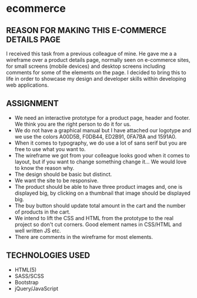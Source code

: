 # ecommerce



## REASON FOR MAKING THIS E-COMMERCE DETAILS PAGE
I received this task from a previous colleague of mine. He gave me a a wireframe over a product details page, normally seen on e-commerce sites, for small screens (mobile devices) and desktop screens including comments for some of the elements on the page. I decided to bring this to life in order to showcase my design and developer skills within developing web applications.


## ASSIGNMENT
- We need an interactive prototype for a product page, header and footer. We think you are the right person to do it for us.
- We do not have a graphical manual but I have attached our logotype and we use the colors A00D5B, F0DB44, ED2B91, 0FA7BA and 1591A0.
- When it comes to typography, we do use a lot of sans serif but you are free to use what you want to.
- The wireframe we got from your colleague looks good when it comes to layout, but if you want to change something change it... We would love to know the reason why.
- The design should be basic but distinct.
- We want the site to be responsive. 
- The product should be able to have three product images and, one is displayed big, by clicking on a thumbnail that image should be displayed big.
- The buy button should update total amount in the cart and the number of products in the cart.
- We intend to lift the CSS and HTML from the prototype to the real project so don't cut corners. Good element names in CSS/HTML and well written JS etc.
- There are comments in the wireframe for most elements.




## TECHNOLOGIES USED
- HTML(5)
- SASS/SCSS
- Bootstrap
- jQuery/JavaScript
